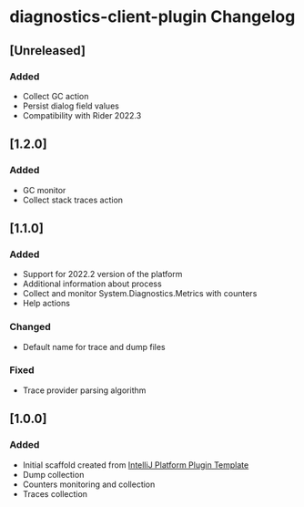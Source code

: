 <!-- Keep a Changelog guide -> https://keepachangelog.com -->

# diagnostics-client-plugin Changelog

## [Unreleased]
### Added
- Collect GC action
- Persist dialog field values
- Compatibility with Rider 2022.3

## [1.2.0]
### Added
- GC monitor
- Collect stack traces action

## [1.1.0]
### Added
- Support for 2022.2 version of the platform
- Additional information about process
- Collect and monitor System.Diagnostics.Metrics with counters
- Help actions

### Changed
- Default name for trace and dump files

### Fixed
- Trace provider parsing algorithm

## [1.0.0]
### Added
- Initial scaffold created from [IntelliJ Platform Plugin Template](https://github.com/JetBrains/intellij-platform-plugin-template)
- Dump collection
- Counters monitoring and collection
- Traces collection